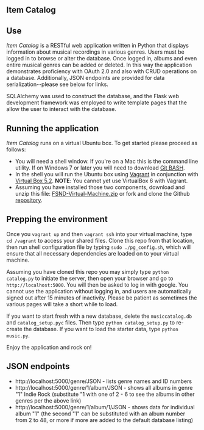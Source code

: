 ## Item Catalog

## Use
_Item Catalog_ is a RESTful web application written in Python that displays information about musical recordings in various genres. Users must be logged in to browse or alter the database. Once logged in, albums and even entire musical genres can be added or deleted. In this way the application demonstrates proficiency with OAuth 2.0 and also with CRUD operations on a database. Additionally, JSON endpoints are provided for data serialization--please see below for links.

SQLAlchemy was used to construct the database, and the Flask web development framework was employed to write template pages that the allow the user to interact with the database.

## Running the application

_Item Catalog_ runs on a virtual Ubuntu box. To get started please proceed as follows:

* You will need a shell window. If you're on a Mac this is the command line utility. If on Windows 7 or later you will need to download [Git BASH](https://gitforwindows.org/).
* In the shell you will run the Ubuntu box using [Vagrant](https://www.vagrantup.com/) in conjunction with [Virtual Box 5.2](https://www.virtualbox.org/wiki/Download_Old_Builds_5_2). **NOTE**: You cannot yet use VirtualBox 6 with Vagrant.
* Assuming you have installed those two components, download and unzip this file: [FSND-Virtual-Machine.zip](https://s3.amazonaws.com/video.udacity-data.com/topher/2018/April/5acfbfa3_fsnd-virtual-machine/fsnd-virtual-machine.zip) or fork and clone the Github [repository](https://github.com/udacity/fullstack-nanodegree-vm).

## Prepping the environment
Once you `vagrant up` and then `vagrant ssh` into your virtual machine, type `cd /vagrant` to access your shared files. Clone this repo from that location, then run shell configuration file by typing `sudo ./pg_config.sh`, which will ensure that all necessary dependencies are loaded on to your virtual machine.

Assuming you have cloned this repo you may simply type `python catalog.py` to initiate the server, then open your browser and go to `http://localhost:5000`. You will then be asked to log in with google. You cannot use the application without logging in, and users are automatically signed out after 15 minutes of inactivity. Please be patient as sometimes the various pages will take a short while to load.

If you want to start fresh with a new database, delete the `musiccatalog.db` and `catalog_setup.pyc` files. Then type `python catalog_setup.py` to re-create the database. If you want to load the starter data, type `python music.py`.

Enjoy the application and rock on!

## JSON endpoints
* http://localhost:5000/genre/JSON - lists genre names and ID numbers
* http://localhost:5000/genre/1/album/JSON - shows all albums in genre "1" Indie Rock (substitute "1 with one of 2 - 6 to see the albums in other genres per the above link)
* http://localhost:5000/genre/1/album/1/JSON - shows data for individual album "1" (the second "1" can be substituted with an album number from 2 to 48, or more if more are added to the default database listing)
